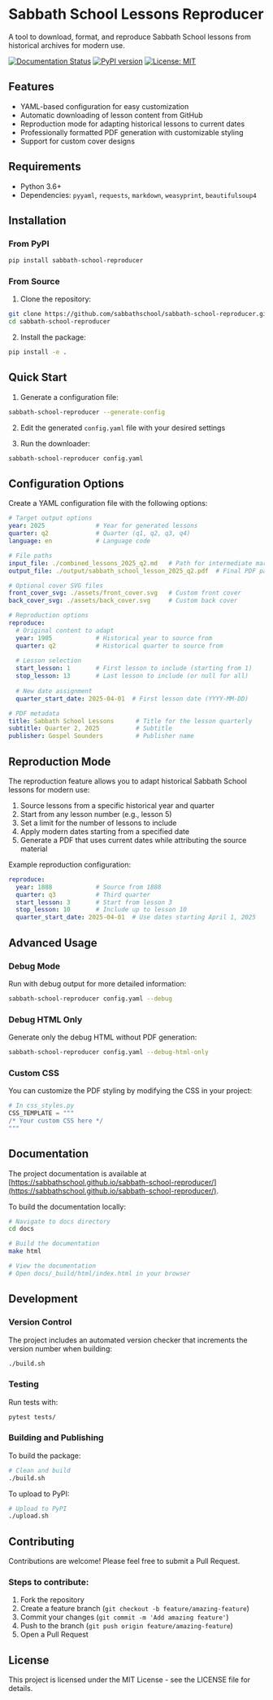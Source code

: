 # Sabbath School Lessons Reproducer

A tool to download, format, and reproduce Sabbath School lessons from historical archives for modern use.

[![Documentation Status](https://img.shields.io/badge/docs-latest-brightgreen.svg)](https://sabbathschool.github.io/sabbath-school-reproducer/)
[![PyPI version](https://img.shields.io/pypi/v/sabbath-school-reproducer.svg)](https://pypi.org/project/sabbath-school-reproducer/)
[![License: MIT](https://img.shields.io/badge/License-MIT-yellow.svg)](https://opensource.org/licenses/MIT)

## Features

- YAML-based configuration for easy customization
- Automatic downloading of lesson content from GitHub
- Reproduction mode for adapting historical lessons to current dates
- Professionally formatted PDF generation with customizable styling
- Support for custom cover designs

## Requirements

- Python 3.6+
- Dependencies: `pyyaml`, `requests`, `markdown`, `weasyprint`, `beautifulsoup4`

## Installation

### From PyPI

```bash
pip install sabbath-school-reproducer
```

### From Source

1. Clone the repository:
```bash
git clone https://github.com/sabbathschool/sabbath-school-reproducer.git
cd sabbath-school-reproducer
```

2. Install the package:
```bash
pip install -e .
```

## Quick Start

1. Generate a configuration file:
```bash
sabbath-school-reproducer --generate-config
```

2. Edit the generated `config.yaml` file with your desired settings

3. Run the downloader:
```bash
sabbath-school-reproducer config.yaml
```

## Configuration Options

Create a YAML configuration file with the following options:

```yaml
# Target output options
year: 2025              # Year for generated lessons
quarter: q2             # Quarter (q1, q2, q3, q4)
language: en            # Language code

# File paths
input_file: ./combined_lessons_2025_q2.md   # Path for intermediate markdown file
output_file: ./output/sabbath_school_lesson_2025_q2.pdf  # Final PDF path

# Optional cover SVG files
front_cover_svg: ./assets/front_cover.svg   # Custom front cover
back_cover_svg: ./assets/back_cover.svg     # Custom back cover

# Reproduction options
reproduce:
  # Original content to adapt
  year: 1905            # Historical year to source from
  quarter: q2           # Historical quarter to source from
  
  # Lesson selection
  start_lesson: 1       # First lesson to include (starting from 1)
  stop_lesson: 13       # Last lesson to include (or null for all)
  
  # New date assignment
  quarter_start_date: 2025-04-01  # First lesson date (YYYY-MM-DD)

# PDF metadata
title: Sabbath School Lessons      # Title for the lesson quarterly
subtitle: Quarter 2, 2025          # Subtitle
publisher: Gospel Sounders         # Publisher name
```

## Reproduction Mode

The reproduction feature allows you to adapt historical Sabbath School lessons for modern use:

1. Source lessons from a specific historical year and quarter
2. Start from any lesson number (e.g., lesson 5)
3. Set a limit for the number of lessons to include
4. Apply modern dates starting from a specified date
5. Generate a PDF that uses current dates while attributing the source material

Example reproduction configuration:
```yaml
reproduce:
  year: 1888            # Source from 1888
  quarter: q3           # Third quarter
  start_lesson: 3       # Start from lesson 3
  stop_lesson: 10       # Include up to lesson 10
  quarter_start_date: 2025-04-01  # Use dates starting April 1, 2025
```

## Advanced Usage

### Debug Mode

Run with debug output for more detailed information:
```bash
sabbath-school-reproducer config.yaml --debug
```

### Debug HTML Only

Generate only the debug HTML without PDF generation:
```bash
sabbath-school-reproducer config.yaml --debug-html-only
```

### Custom CSS

You can customize the PDF styling by modifying the CSS in your project:
```python
# In css_styles.py
CSS_TEMPLATE = """
/* Your custom CSS here */
"""
```

## Documentation

The project documentation is available at [https://sabbathschool.github.io/sabbath-school-reproducer/](https://sabbathschool.github.io/sabbath-school-reproducer/).

To build the documentation locally:

```bash
# Navigate to docs directory
cd docs

# Build the documentation
make html

# View the documentation
# Open docs/_build/html/index.html in your browser
```

## Development

### Version Control

The project includes an automated version checker that increments the version number when building:

```bash
./build.sh
```

### Testing

Run tests with:

```bash
pytest tests/
```

### Building and Publishing

To build the package:

```bash
# Clean and build
./build.sh
```

To upload to PyPI:

```bash
# Upload to PyPI
./upload.sh
```

## Contributing

Contributions are welcome! Please feel free to submit a Pull Request.

### Steps to contribute:

1. Fork the repository
2. Create a feature branch (`git checkout -b feature/amazing-feature`)
3. Commit your changes (`git commit -m 'Add amazing feature'`)
4. Push to the branch (`git push origin feature/amazing-feature`)
5. Open a Pull Request

## License

This project is licensed under the MIT License - see the LICENSE file for details.